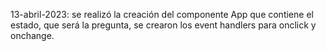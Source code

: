 

13-abril-2023: se realizó la creación del componente App que contiene el estado, que será la pregunta, se crearon los event handlers para onclick y onchange.
